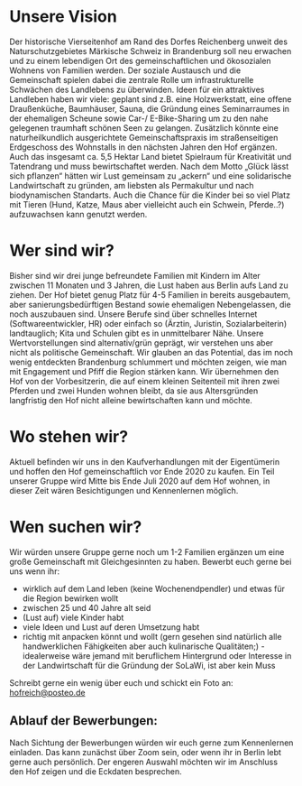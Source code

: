 # Unsere Vision

Der historische Vierseitenhof am Rand des Dorfes Reichenberg unweit des Naturschutzgebietes Märkische Schweiz in Brandenburg soll neu erwachen und zu einem lebendigen Ort des gemeinschaftlichen und ökosozialen Wohnens von Familien werden. 
Der soziale Austausch und die Gemeinschaft spielen dabei die zentrale Rolle um infrastrukturelle Schwächen des Landlebens zu überwinden. Ideen für ein attraktives Landleben haben wir viele: geplant sind z.B. eine Holzwerkstatt, eine offene Draußenküche, Baumhäuser, Sauna, die Gründung eines Seminarraumes in der ehemaligen Scheune sowie Car-/ E-Bike-Sharing um zu den nahe gelegenen traumhaft schönen Seen zu gelangen. 
Zusätzlich könnte eine naturheilkundlich ausgerichtete Gemeinschaftspraxis im straßenseitigen Erdgeschoss des Wohnstalls in den nächsten Jahren den Hof ergänzen.
Auch das insgesamt ca. 5,5 Hektar Land bietet Spielraum für Kreativität und Tatendrang und muss bewirtschaftet werden.
Nach dem Motto „Glück lässt sich pflanzen“ hätten wir Lust gemeinsam zu „ackern“ und eine solidarische Landwirtschaft zu gründen, am liebsten als Permakultur und nach biodynamischen Standarts.
Auch die Chance für die Kinder bei so viel Platz mit Tieren (Hund, Katze, Maus aber vielleicht auch ein Schwein, Pferde..?) aufzuwachsen kann genutzt werden.


# Wer sind wir?

Bisher sind wir drei junge befreundete Familien mit Kindern im Alter zwischen 11 Monaten und 3 Jahren, die Lust haben aus Berlin aufs Land zu ziehen. Der Hof bietet genug Platz für 4-5 Familien in bereits ausgebautem, aber sanierungsbedürftigen Bestand sowie ehemaligen Nebengelassen, die noch auszubauen sind. Unsere Berufe sind über schnelles Internet (Softwareentwickler, HR) oder einfach so (Ärztin, Juristin, Sozialarbeiterin) landtauglich; Kita und Schulen gibt es in unmittelbarer Nähe. Unsere Wertvorstellungen sind alternativ/grün geprägt, wir verstehen uns aber nicht als politische Gemeinschaft. Wir glauben an das Potential, das im noch wenig entdeckten Brandenburg schlummert und möchten zeigen, wie man mit Engagement und Pfiff die Region stärken kann. 
Wir übernehmen den Hof von der Vorbesitzerin, die  auf einem kleinen Seitenteil mit ihren zwei Pferden und zwei Hunden wohnen bleibt, da sie aus Altersgründen langfristig den Hof nicht alleine bewirtschaften kann und möchte.


# Wo stehen wir?

Aktuell befinden wir uns in den Kaufverhandlungen mit der Eigentümerin und hoffen den Hof gemeinschaftlich vor Ende 2020 zu kaufen.
Ein Teil unserer Gruppe wird Mitte bis Ende Juli 2020 auf dem Hof wohnen, in dieser Zeit wären Besichtigungen  und Kennenlernen möglich.


# Wen suchen wir?

Wir würden unsere Gruppe gerne noch um 1-2 Familien ergänzen um eine große Gemeinschaft mit Gleichgesinnten zu haben.
Bewerbt euch gerne bei uns wenn ihr:
- wirklich auf dem Land leben (keine Wochenendpendler) und etwas für die Region bewirken wollt
- zwischen 25 und 40 Jahre alt seid
- (Lust auf) viele Kinder habt
- viele Ideen und Lust auf deren Umsetzung habt
- richtig mit anpacken könnt und wollt (gern gesehen sind natürlich alle handwerklichen Fähigkeiten aber auch kulinarische Qualitäten;)
-idealerweise wäre jemand mit beruflichem Hintergrund oder Interesse in der Landwirtschaft für die Gründung der SoLaWi, ist aber kein Muss

Schreibt gerne ein wenig über euch und schickt ein Foto an: hofreich@posteo.de

## Ablauf der Bewerbungen:

Nach Sichtung der Bewerbungen würden wir euch gerne zum Kennenlernen einladen. Das kann zunächst über Zoom sein, oder wenn ihr in Berlin lebt gerne auch persönlich. Der engeren Auswahl möchten wir im Anschluss den Hof zeigen und die Eckdaten besprechen.
